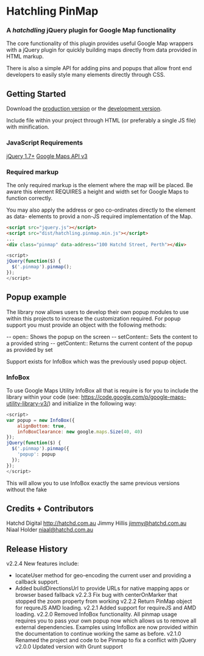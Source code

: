 # Hatchling PinMap
### A *hatchdling* jQuery plugin for Google Map functionality

The core functionality of this plugin provides useful Google Map wrappers with
a jQuery plugin for quickly building maps directly from data provided in HTML
markup.

There is also a simple API for adding pins and popups that allow front end
developers to easily style many elements directly through CSS.

## Getting Started
Download the [production version][min] or the [development version][max].

[min]: https://raw.github.com/hatchddigital/hatchling.pinmap/master/dist/hatchling.pinmap.min.js
[max]: https://raw.github.com/hatchddigital/hatchling.pinmap/master/dist/hatchling.pinmap.js

Include file within your project through HTML (or preferably a single JS file)
with minification.

### JavaScript Requirements
[jQuery 1.7+](jquery.com)
[Google Maps API v3](https://developers.google.com/maps/documentation/javascript/reference)

### Required markup
The only required markup is the element where the map will be placed. Be aware
this element REQUIRES a height and width set for Google Maps to function
correctly.

You may also apply the address or geo co-ordinates directly to the element as
data- elements to provid a non-JS required implementation of the Map.

```html
<script src="jquery.js"></script>
<script src="dist/hatchling.pinmap.min.js"></script>
...
<div class="pinmap" data-address="100 Hatchd Street, Perth"></div>
```

```javascript
<script>
jQuery(function($) {
  $('.pinmap').pinmap();
});
</script>
```

## Popup example

The library now allows users to develop their own popup modules to use within
this projects to increase the customization required. For popup support you
must provide an object with the following methods:

-- open:: Shows the popup on the screen
-- setContent:: Sets the content to a provided string
-- getContent:: Returns the current content of the popup as provided by set

Support exists for InfoBox which was the previously used popup object.

### InfoBox
To use Google Maps Utility InfoBox all that is require is for you to include
the library within your code (see: https://code.google.com/p/google-maps-utility-library-v3/)
and initialize in the following way:

```javascript
<script>
var popup = new InfoBox({
    alignBottom: true,
    infoBoxClearance: new google.maps.Size(40, 40)
});
jQuery(function($) {
  $('.pinmap').pinmap({
    'popup': popup
  });
});
</script>
```

This will allow you to use InfoBox exactly the same previous versions without
the fake

## Credits + Contributors
Hatchd Digital <http://hatchd.com.au>
Jimmy Hillis <jimmy@hatchd.com.au>
Niaal Holder <niaal@hatchd.com.au>

## Release History
v2.2.4 New features include:
- locateUser method for geo-encoding the current user and providing a callback support.
- Added buildDirectionsUrl to provide URLs for native mapping apps or browser based fallback
v2.2.3 Fix bug with centerOnMarker that stopped the zoom property from working
v2.2.2 Return PinMap object for requreJS AMD loading.
v2.2.1 Added support for requireJS and AMD loading.
v2.2.0 Removed InfoBox functionality. All pinmap usage requires you to pass
  your own popup now which allows us to remove all external dependencies.
  Examples using InfoBox are now provided within the documentation to continue
  working the same as before.
v2.1.0 Renamed the project and code to be Pinmap to fix a conflict with jQuery
v2.0.0 Updated version with Grunt support
